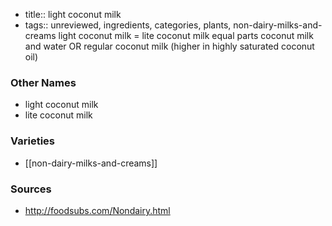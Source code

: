 - title:: light coconut milk
- tags:: unreviewed, ingredients, categories, plants, non-dairy-milks-and-creams
light coconut milk = lite coconut milk equal parts coconut milk and water OR regular coconut milk (higher in highly saturated coconut oil)

### Other Names

* light coconut milk
* lite coconut milk

### Varieties

* [[non-dairy-milks-and-creams]]

### Sources
* http://foodsubs.com/Nondairy.html
